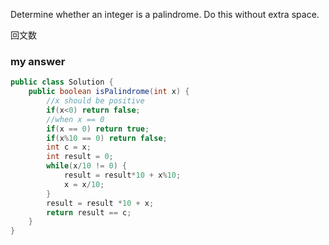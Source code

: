 Determine whether an integer is a palindrome. Do this without extra space.

回文数

### my answer

```java
public class Solution {
    public boolean isPalindrome(int x) {
        //x should be positive
        if(x<0) return false;
        //when x == 0
        if(x == 0) return true;
    	if(x%10 == 0) return false;
        int c = x;
        int result = 0;
        while(x/10 != 0) {
        	result = result*10 + x%10;
        	x = x/10;
        }
        result = result *10 + x;
        return result == c;
    }
}
```

